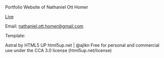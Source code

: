 Portfolio Website of Nathaniel Ott Homer

[Live](http://www.natotthomer.com)

Email: [nathaniel.ott.homer@gmail.com](mailto:nathaniel.ott.homer@gmail.com)

Template:

Astral by HTML5 UP
html5up.net | @ajlkn
Free for personal and commercial use under the CCA 3.0 license (html5up.net/license)
